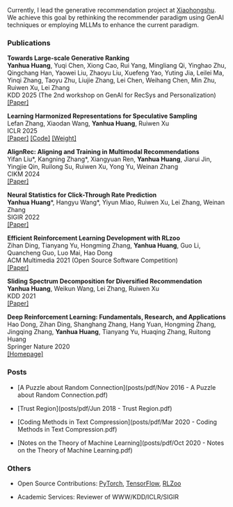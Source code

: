 Currently, I lead the generative recommendation project at [Xiaohongshu](https://www.xiaohongshu.com/en). We achieve this goal by rethinking the recommender paradigm using GenAI techniques or employing MLLMs to enhance the current paradigm. 

### Publications

**Towards Large-scale Generative Ranking**<br>**Yanhua Huang**, Yuqi Chen, Xiong Cao, Rui Yang, Mingliang Qi, Yinghao Zhu, Qingchang Han, Yaowei Liu, Zhaoyu Liu, Xuefeng Yao, Yuting Jia, Leilei Ma, Yinqi Zhang, Taoyu Zhu, Liujie Zhang, Lei Chen, Weihang Chen, Min Zhu, Ruiwen Xu, Lei Zhang<br> KDD 2025 (The 2nd workshop on GenAI for RecSys and Personalization) <br>[\[Paper\]](https://arxiv.org/pdf/2505.04180) 

**Learning Harmonized Representations for Speculative Sampling**<br>Lefan Zhang, Xiaodan Wang, **Yanhua Huang**, Ruiwen Xu<br> ICLR 2025 <br>[\[Paper\]](https://arxiv.org/pdf/2408.15766)  [\[Code\]](https://github.com/HArmonizedSS/HASS) [\[Weight\]](https://huggingface.co/HArmonizedSS) 

**AlignRec: Aligning and Training in Multimodal Recommendations**<br>Yifan Liu\*, Kangning Zhang\*, Xiangyuan Ren, **Yanhua Huang**, Jiarui Jin, Yingjie Qin, Ruilong Su, Ruiwen Xu, Yong Yu, Weinan Zhang<br> CIKM 2024 <br>[\[Paper\]](https://arxiv.org/pdf/2403.12384)

**Neural Statistics for Click-Through Rate Prediction**<br>**Yanhua Huang**\*, Hangyu Wang\*, Yiyun Miao, Ruiwen Xu, Lei Zhang, Weinan Zhang<br> SIGIR 2022 <br>[\[Paper\]](https://web.archive.org/web/20220709042026id_/https://dl.acm.org/doi/pdf/10.1145/3477495.3531762)

**Efficient Reinforcement Learning Development with RLzoo**<br>Zihan Ding, Tianyang Yu, Hongming Zhang, **Yanhua Huang**, Guo Li, Quancheng Guo, Luo Mai, Hao Dong<br>ACM Multimedia 2021 (Open Source Software Competition) <br>[\[Paper\]](https://arxiv.org/pdf/2009.08644.pdf) 

**Sliding Spectrum Decomposition for Diversified Recommendation**<br>**Yanhua Huang**, Weikun Wang, Lei Zhang, Ruiwen Xu<br>KDD 2021 <br>[\[Paper\]](https://arxiv.org/pdf/2107.05204.pdf)

**Deep Reinforcement Learning: Fundamentals, Research, and Applications**<br>Hao Dong, Zihan Ding, Shanghang Zhang, Hang Yuan, Hongming Zhang, Jingqing Zhang, **Yanhua Huang**, Tianyang Yu, Huaqing Zhang, Ruitong Huang<br>Springer Nature 2020 <br>[\[Homepage\]](https://deepreinforcementlearningbook.org/)


### Posts
- [A Puzzle about Random Connection](posts/pdf/Nov 2016 - A Puzzle about Random Connection.pdf)

- [Trust Region](posts/pdf/Jun 2018 - Trust Region.pdf)

- [Coding Methods in Text Compression](posts/pdf/Mar 2020 - Coding Methods in Text Compression.pdf)

- [Notes on the Theory of Machine Learning](posts/pdf/Oct 2020 - Notes on the Theory of Machine Learning.pdf)

### Others
- Open Source Contributions: [PyTorch](https://github.com/pytorch/pytorch), [TensorFlow](https://github.com/tensorflow/tensorflow), [RLZoo](https://github.com/tensorlayer/RLzoo)

- Academic Services: Reviewer of WWW/KDD/ICLR/SIGIR

